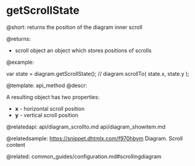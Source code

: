 getScrollState
=============


@short: returns the position of the diagram inner scroll
	
@returns:

- scroll	object		an object which stores positions of scrolls

@example:

var state = diagram.getScrollState();
// diagram.scrollTo( state.x, state.y );


@template:	api_method
@descr:

A resulting object has two properties:

- **x**	- horizontal scroll position
- **y** - vertical scroll position

@relatedapi:
	api/diagram_scrollto.md
	api/diagram_showitem.md


@relatedsample:
https://snippet.dhtmlx.com/f970hbym	Diagram. Scroll content


@related:
common_guides/configuration.md#scrollingdiagram